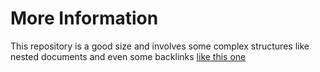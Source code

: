 # More Information

This repository is a good size and involves some complex structures like nested documents and even some backlinks [like this one](./INTRO.md)